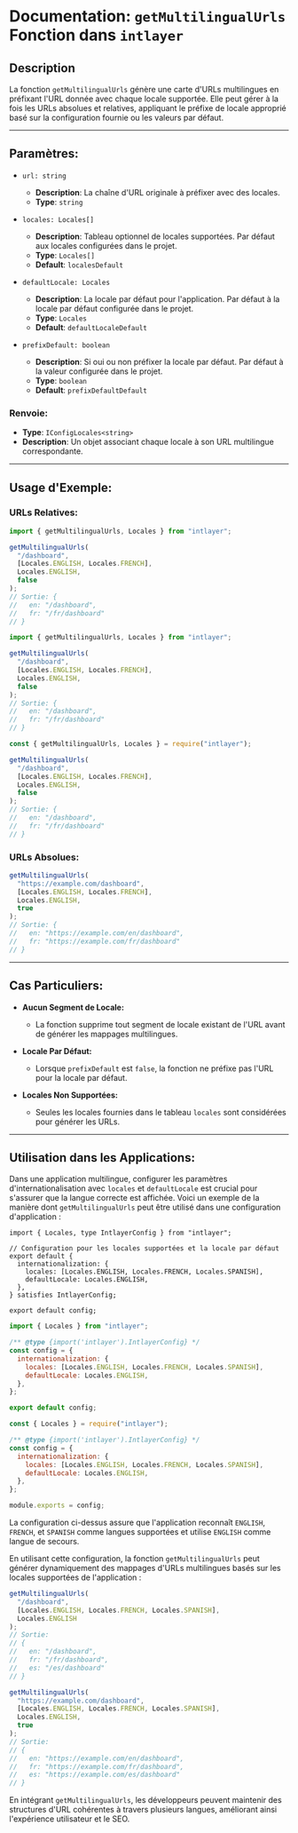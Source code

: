 # Documentation: `getMultilingualUrls` Fonction dans `intlayer`

## Description

La fonction `getMultilingualUrls` génère une carte d'URLs multilingues en préfixant l'URL donnée avec chaque locale supportée. Elle peut gérer à la fois les URLs absolues et relatives, appliquant le préfixe de locale approprié basé sur la configuration fournie ou les valeurs par défaut.

---

## Paramètres:

- `url: string`

  - **Description**: La chaîne d'URL originale à préfixer avec des locales.
  - **Type**: `string`

- `locales: Locales[]`

  - **Description**: Tableau optionnel de locales supportées. Par défaut aux locales configurées dans le projet.
  - **Type**: `Locales[]`
  - **Default**: `localesDefault`

- `defaultLocale: Locales`

  - **Description**: La locale par défaut pour l'application. Par défaut à la locale par défaut configurée dans le projet.
  - **Type**: `Locales`
  - **Default**: `defaultLocaleDefault`

- `prefixDefault: boolean`
  - **Description**: Si oui ou non préfixer la locale par défaut. Par défaut à la valeur configurée dans le projet.
  - **Type**: `boolean`
  - **Default**: `prefixDefaultDefault`

### Renvoie:

- **Type**: `IConfigLocales<string>`
- **Description**: Un objet associant chaque locale à son URL multilingue correspondante.

---

## Usage d'Exemple:

### URLs Relatives:

```typescript codeFormat="typescript"
import { getMultilingualUrls, Locales } from "intlayer";

getMultilingualUrls(
  "/dashboard",
  [Locales.ENGLISH, Locales.FRENCH],
  Locales.ENGLISH,
  false
);
// Sortie: {
//   en: "/dashboard",
//   fr: "/fr/dashboard"
// }
```

```javascript codeFormat="esm"
import { getMultilingualUrls, Locales } from "intlayer";

getMultilingualUrls(
  "/dashboard",
  [Locales.ENGLISH, Locales.FRENCH],
  Locales.ENGLISH,
  false
);
// Sortie: {
//   en: "/dashboard",
//   fr: "/fr/dashboard"
// }
```

```javascript codeFormat="commonjs"
const { getMultilingualUrls, Locales } = require("intlayer");

getMultilingualUrls(
  "/dashboard",
  [Locales.ENGLISH, Locales.FRENCH],
  Locales.ENGLISH,
  false
);
// Sortie: {
//   en: "/dashboard",
//   fr: "/fr/dashboard"
// }
```

### URLs Absolues:

```typescript
getMultilingualUrls(
  "https://example.com/dashboard",
  [Locales.ENGLISH, Locales.FRENCH],
  Locales.ENGLISH,
  true
);
// Sortie: {
//   en: "https://example.com/en/dashboard",
//   fr: "https://example.com/fr/dashboard"
// }
```

---

## Cas Particuliers:

- **Aucun Segment de Locale:**

  - La fonction supprime tout segment de locale existant de l'URL avant de générer les mappages multilingues.

- **Locale Par Défaut:**

  - Lorsque `prefixDefault` est `false`, la fonction ne préfixe pas l'URL pour la locale par défaut.

- **Locales Non Supportées:**
  - Seules les locales fournies dans le tableau `locales` sont considérées pour générer les URLs.

---

## Utilisation dans les Applications:

Dans une application multilingue, configurer les paramètres d'internationalisation avec `locales` et `defaultLocale` est crucial pour s'assurer que la langue correcte est affichée. Voici un exemple de la manière dont `getMultilingualUrls` peut être utilisé dans une configuration d'application :

```tsx codeFormat="typescript"
import { Locales, type IntlayerConfig } from "intlayer";

// Configuration pour les locales supportées et la locale par défaut
export default {
  internationalization: {
    locales: [Locales.ENGLISH, Locales.FRENCH, Locales.SPANISH],
    defaultLocale: Locales.ENGLISH,
  },
} satisfies IntlayerConfig;

export default config;
```

```javascript codeFormat="esm"
import { Locales } from "intlayer";

/** @type {import('intlayer').IntlayerConfig} */
const config = {
  internationalization: {
    locales: [Locales.ENGLISH, Locales.FRENCH, Locales.SPANISH],
    defaultLocale: Locales.ENGLISH,
  },
};

export default config;
```

```javascript codeFormat="commonjs"
const { Locales } = require("intlayer");

/** @type {import('intlayer').IntlayerConfig} */
const config = {
  internationalization: {
    locales: [Locales.ENGLISH, Locales.FRENCH, Locales.SPANISH],
    defaultLocale: Locales.ENGLISH,
  },
};

module.exports = config;
```

La configuration ci-dessus assure que l'application reconnaît `ENGLISH`, `FRENCH`, et `SPANISH` comme langues supportées et utilise `ENGLISH` comme langue de secours.

En utilisant cette configuration, la fonction `getMultilingualUrls` peut générer dynamiquement des mappages d'URLs multilingues basés sur les locales supportées de l'application :

```typescript
getMultilingualUrls(
  "/dashboard",
  [Locales.ENGLISH, Locales.FRENCH, Locales.SPANISH],
  Locales.ENGLISH
);
// Sortie:
// {
//   en: "/dashboard",
//   fr: "/fr/dashboard",
//   es: "/es/dashboard"
// }

getMultilingualUrls(
  "https://example.com/dashboard",
  [Locales.ENGLISH, Locales.FRENCH, Locales.SPANISH],
  Locales.ENGLISH,
  true
);
// Sortie:
// {
//   en: "https://example.com/en/dashboard",
//   fr: "https://example.com/fr/dashboard",
//   es: "https://example.com/es/dashboard"
// }
```

En intégrant `getMultilingualUrls`, les développeurs peuvent maintenir des structures d'URL cohérentes à travers plusieurs langues, améliorant ainsi l'expérience utilisateur et le SEO.
